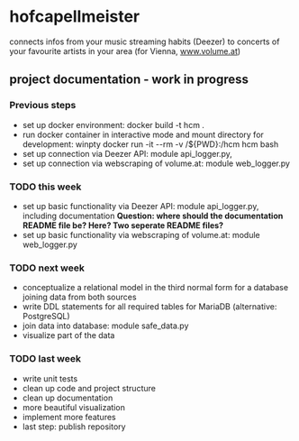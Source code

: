 # hofcapellmeister
connects infos from your music streaming habits (Deezer) to concerts of your favourite artists in your area (for Vienna, www.volume.at)

## project documentation - work in progress
### Previous steps
- set up docker environment:
docker build -t hcm .
- run docker container in interactive mode and mount directory for development:
winpty docker run -it --rm -v /${PWD}:/hcm hcm bash
- set up connection via Deezer API: module api_logger.py, 
- set up connection via webscraping of volume.at: module web_logger.py

### TODO this week
- set up basic functionality via Deezer API: module api_logger.py, including documentation
  **Question: where should the documentation README file be? Here? Two seperate README files?**
- set up basic functionality via webscraping of volume.at: module web_logger.py

### TODO next week
- conceptualize a relational model in the third normal form for a database joining data from both sources
- write DDL statements for all required tables for MariaDB (alternative: PostgreSQL)
- join data into database: module safe_data.py
- visualize part of the data

### TODO last week
- write unit tests
- clean up code and project structure
- clean up documentation
- more beautiful visualization
- implement more features
- last step: publish repository
